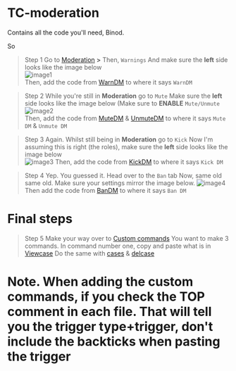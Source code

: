 # TC-moderation
Contains all the code you'll need, Binod.

So
> Step 1
Go to [Moderation](https://yagpdb.xyz/manage/794236519543734273/moderation) **>** Then, `Warnings`
And make sure the **left** side looks like the image below  
![image1](https://user-images.githubusercontent.com/83547071/116819849-e9f51180-ab69-11eb-8627-466bfcc25d75.png)  
Then, add the code from [WarnDM](https://github.com/TC-club/TC-moderation/blob/main/moderation/warnDM.cc.go) to where it says `WarnDM`
  
   
> Step 2
While you're still in **Moderation** go to `Mute`
Make sure the **left** side looks like the image below (Make sure to **ENABLE** `Mute/Unmute`  
![image2](https://user-images.githubusercontent.com/83547071/116819961-81f2fb00-ab6a-11eb-9d11-5ae05514e37c.png)  
Then, add the code from [MuteDM](https://github.com/TC-club/TC-moderation/blob/main/moderation/muteDM.cc.go) & [UnmuteDM](https://github.com/TC-club/TC-moderation/blob/main/moderation/unmuteDM.cc.go) to where it says `Mute DM` & `Unmute DM`

> Step 3
Again. Whilst still being in **Moderation** go to `Kick`
Now I'm assuming this is right (the roles), make sure the **left** side looks like the image below  
![image3](https://user-images.githubusercontent.com/83547071/116820088-11001300-ab6b-11eb-9e0c-098b21964154.png)
Then, add the code from [KickDM](https://github.com/TC-club/TC-moderation/blob/main/moderation/kickDM.cc.go) to where it says `Kick DM`

> Step 4
Yep. You guessed it. Head over to the `Ban` tab
Now, same old same old. Make sure your settings mirror the image below. 
![image4](https://user-images.githubusercontent.com/83547071/116820162-72c07d00-ab6b-11eb-9cfb-4fc7ca29e579.png)
Then add the code from [BanDM](https://github.com/TC-club/TC-moderation/blob/main/moderation/banDM.cc.go) to where it says `Ban DM`

# Final steps

> Step 5
Make your way over to [Custom commands](https://yagpdb.xyz/manage/794236519543734273/customcommands)
You want to make 3 commands.
In command number one, copy and paste what is in [Viewcase](..blob/main/custom%20commands/Viewcase.cc.go)
Do the same with [cases](..blob/main/custom%20commands/cases.cc.go) & [delcase](..blob/main/custom%20commands/delete-case.cc.go)

# Note. When adding the custom commands, if you check the TOP comment in each file. That will tell you the trigger type+trigger, don't include the backticks when pasting the trigger
